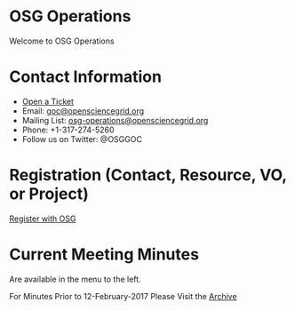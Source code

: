 # OSG Operations

Welcome to OSG Operations

# Contact Information

   * [Open a Ticket](http://ticket.grid.iu.edu/submit)
   * Email: goc@opensciencegrid.org
   * Mailing List: osg-operations@opensciencegrid.org
   * Phone: +1-317-274-5260
   * Follow us on Twitter: @OSGGOC

# Registration (Contact, Resource, VO, or Project)

[Register with OSG](https://oim.grid.iu.edu/oim/home)

# Current Meeting Minutes

Are available in the menu to the left. 

For Minutes Prior to 12-February-2017 Please Visit the [Archive](https://twiki.grid.iu.edu/bin/view/Production/WeeklyProductionMeetings)
